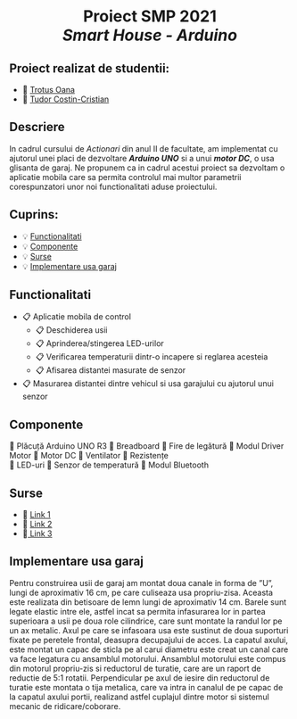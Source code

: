 #  <p align="center"> **Proiect SMP 2021** <br>  *Smart House - Arduino* <br/>

## Proiect realizat de studentii:
- :link: [Trotus Oana](https://github.com/OanaTrotus)
- :link: [Tudor Costin-Cristian](https://github.com/TudorCostinCristian)

## Descriere
In cadrul cursului de *Actionari* din anul II de facultate, am implementat cu ajutorul unei placi de dezvoltare ***Arduino UNO*** si a unui ***motor DC***, o usa glisanta de garaj. Ne propunem ca in cadrul acestui proiect sa dezvoltam o aplicatie mobila care sa permita controlul mai multor parametrii corespunzatori unor noi functionalitati aduse proiectului.

## Cuprins:
 - :bulb: [Functionalitati](#F)
 - :bulb: [Componente](#C)
 - :bulb: [Surse](#S)
 - :bulb: [Implementare usa garaj](#DC)

 ## Functionalitati <a name="D"></a>
 - :clipboard: Aplicatie mobila de control
   - :clipboard: Deschiderea usii 
   - :clipboard: Aprinderea/stingerea LED-urilor
   - :clipboard: Verificarea temperaturii dintr-o incapere si reglarea acesteia
   - :clipboard: Afisarea distantei masurate de senzor
 - :clipboard: Masurarea distantei dintre vehicul si usa garajului cu ajutorul unui senzor 

 ## Componente <a name="C"></a>
   :pushpin: Plăcuță Arduino UNO R3
   :pushpin: Breadboard
   :pushpin: Fire de legătură
   :pushpin: Modul Driver Motor
   :pushpin: Motor DC 
   :pushpin: Ventilator
   :pushpin: Rezistențe  
   :pushpin: LED-uri
   :pushpin: Senzor de temperatură
   :pushpin: Modul Bluetooth

 ## Surse <a name="S"></a>
 - :link: [Link 1]()
 - :link: [Link 2]()
 - :link:[ Link 3]()

 ## Implementare usa garaj <a name="DC"></a>
Pentru construirea usii de garaj am montat doua canale in forma de ”U”, lungi de aproximativ 16 cm, pe care culiseaza usa propriu-zisa. Aceasta este realizata din betisoare de lemn lungi de aproximativ 14 cm. Barele sunt legate elastic intre ele, astfel incat sa permita infasurarea lor in partea superioara a usii pe doua role cilindrice, care sunt montate la randul lor pe un ax metalic. Axul pe care se infasoara usa este sustinut de doua suporturi fixate pe peretele frontal, deasupra decupajului de acces. La capatul axului, este montat un capac de sticla pe al carui diametru este creat un canal care va face legatura cu ansamblul motorului. Ansamblul motorului este compus din motorul propriu-zis si reductorul de turatie, care are un raport de reductie de 5:1 rotatii. Perpendicular pe axul de iesire din reductorul de turatie este montata o tija metalica, care va intra in canalul de pe capac de la capatul axului portii, realizand astfel cuplajul dintre motor si sistemul mecanic de ridicare/coborare.